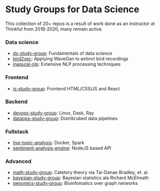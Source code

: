 # Study Groups for Data Science

This collection of 20+ repos is a result of work done as an instructor at Thinkful from 2018-2020, many remain active.

### Data science
- [ds-study-group](https://github.com/study-groups/ds-study-group): Fundamentals of data science
- [bird2vec](https://github.com/mricos/bird2vec): Applying WaveGan to extinct bird recordings
- [inagural-nlp](https://github.com/serfsup/thinkful-unsupervised-capstone): Extensive NLP processing techniques

### Frontend
- [js-study-group](https://github.com/study-groups/js-study-group): Frontend HTML/CSS/JS and React

### Backend
- [devops-study-group](https://github.com/study-groups/devops-study-group): Linux, Dask, Ray
- [dataops-study-group](https://github.com/study-groups/dataops-study-group): Distribrubed data pipelines

### Fullstack
- [live-topic-analysis](https://github.com/study-groups/live-topic-analysis): Docker, Spark
- [sentiment-analysis-engine](https://gitlab.com/zoverlvx/sentiment-analysis-engine): NodeJS based API

### Advanced
- [math-study-group](https://github.com/study-groups/math-study-group/tree/master/category-theory): Catetory theory via Tai-Danae Bradley, et. al.
- [bayesian-study-group](https://github.com/study-groups/bayesian-study-group): Bayesian statistics ala Richard McElreath
- [genomics-study-group](https://github.com/study-groups/genomics-study-group): Bioinfomatics over graph networks
